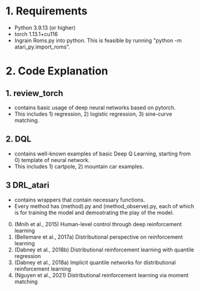 # 1. Requirements
- Python 3.9.13 (or higher)
- torch 1.13.1+cu116
- Ingrain Roms.py into python. This is feasible by running "python -m atari_py.import_roms".

# 2. Code Explanation

## 1. review_torch
- contains basic usage of deep neural networks based on pytorch.
- This includes 1) regression, 2) logistic regression, 3) sine-curve matching. 

## 2. DQL
- contains well-known examples of basic Deep Q Learning, starting from 0) template of neural network.
- This includes 1) cartpole, 2) mountain car examples.

## 3 DRL_atari
- contains wrappers that contain necessary functions.
- Every method has (method).py and (method_observe).py, each of which is for training the model and demostrating the play of the model. 
0) (Mnih et al., 2015) Human-level control through deep reinforcement learning
1) (Bellemare et al., 2017a) Distributional perspective on reinforcement learning
2) (Dabney et al., 2018b) Distributional reinforcement learning with quantile regression
3) (Dabney et al., 2018a) Implicit quantile networks for distributional reinforcement learning
4) (Nguyen et al., 2021) Distributional reinforcement learning via moment matching

